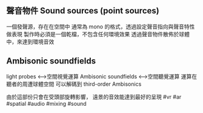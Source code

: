 ## 聲音物件 Sound sources (point sources)
一個發聲源，存在在空間中
通常為 mono 的格式，透過設定聲音指向與聲音特性做表現
製作時必須是一個乾檔，不包含任何環境效果
透過聲音物件散佈於球體中，來達到環境音效

## Ambisonic soundfields
light probes <-->空間視覺運算
Ambisonic soundfields <-->空間聽覺運算
運算在聽者的周遭球體空間
可以解碼到 third-order Ambisonics

由於這部份只會在受頭部旋轉影響，
遠景的音效能達到最好的呈現
#vr #ar #spatial #audio #mixing #sound 